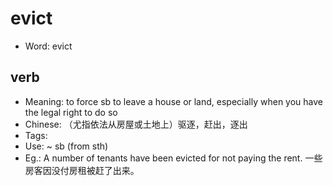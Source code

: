 # evict

- Word: evict

## verb

- Meaning: to force sb to leave a house or land, especially when you have the legal right to do so
- Chinese: （尤指依法从房屋或土地上）驱逐，赶出，逐出
- Tags: 
- Use: ~ sb (from sth)
- Eg.: A number of tenants have been evicted for not paying the rent. 一些房客因没付房租被赶了出来。

